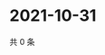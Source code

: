 # 2021-10-31

共 0 条

<!-- BEGIN WEIBO -->
<!-- 最后更新时间 Sun Oct 31 2021 17:13:23 GMT+0800 (China Standard Time) -->

<!-- END WEIBO -->
